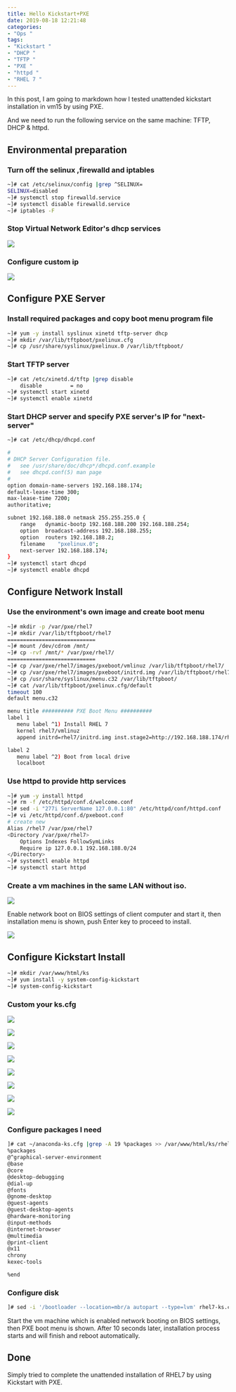 ```yaml
---
title: Hello Kickstart+PXE
date: 2019-08-18 12:21:48
categories:
- "Ops "
tags:
- "Kickstart "
- "DHCP "
- "TFTP "
- "PXE "
- "httpd "
- "RHEL 7 "
---
```


In this post, I am going to markdown how I tested unattended kickstart installation in vm15 by using PXE.

And we need to run the following service on the same machine: TFTP, DHCP & httpd.

## Environmental preparation

### Turn off the selinux ,firewalld and iptables

``` bash
~]# cat /etc/selinux/config |grep ^SELINUX=
SELINUX=disabled
~]# systemctl stop firewalld.service
~]# systemctl disable firewalld.service
~]# iptables -F
```

### Stop Virtual Network Editor's dhcp services

![](https://i.loli.net/2019/08/19/Yz6fghX8ijlLs9A.jpg)

### Configure custom ip

![](https://i.loli.net/2019/08/18/AkWE7qphu9iFcSI.png)

## Configure PXE Server

### Install required packages and copy boot menu program file

```bash
~]# yum -y install syslinux xinetd tftp-server dhcp
~]# mkdir /var/lib/tftpboot/pxelinux.cfg 
~]# cp /usr/share/syslinux/pxelinux.0 /var/lib/tftpboot/ 
```

### Start TFTP server

``` bash
~]# cat /etc/xinetd.d/tftp |grep disable
	disable			= no
~]# systemctl start xinetd 
~]# systemctl enable xinetd
```

### Start DHCP server and specify PXE server's IP for "next-server"

```bash
~]# cat /etc/dhcp/dhcpd.conf 

#
# DHCP Server Configuration file.
#   see /usr/share/doc/dhcp*/dhcpd.conf.example
#   see dhcpd.conf(5) man page
#
option domain-name-servers 192.168.188.174;
default-lease-time 300;
max-lease-time 7200;
authoritative;

subnet 192.168.188.0 netmask 255.255.255.0 {
    range	dynamic-bootp 192.168.188.200 192.168.188.254;
    option	broadcast-address 192.168.188.255;
    option	routers 192.168.188.2;
    filename	"pxelinux.0";
    next-server	192.168.188.174;
}
~]# systemctl start dhcpd 
~]# systemctl enable dhcpd 
```

## Configure Network Install 

### Use the environment's own image and create boot menu

``` bash
~]# mkdir -p /var/pxe/rhel7 
~]# mkdir /var/lib/tftpboot/rhel7
============================
~]# mount /dev/cdrom /mnt/
~]# cp -rvf /mnt/* /var/pxe/rhel7/
============================
~]# cp /var/pxe/rhel7/images/pxeboot/vmlinuz /var/lib/tftpboot/rhel7/
~]# cp /var/pxe/rhel7/images/pxeboot/initrd.img /var/lib/tftpboot/rhel7/
~]# cp /usr/share/syslinux/menu.c32 /var/lib/tftpboot/
~]# cat /var/lib/tftpboot/pxelinux.cfg/default
timeout 100
default menu.c32

menu title ########## PXE Boot Menu ##########
label 1
   menu label ^1) Install RHEL 7
   kernel rhel7/vmlinuz
   append initrd=rhel7/initrd.img inst.stage2=http://192.168.188.174/rhel7 inst.ks=http://192.168.188.174/ks/rhel-ks.cfg quiet

label 2
   menu label ^2) Boot from local drive
   localboot
```

### Use httpd to provide http services

``` bash
~]# yum -y install httpd
~]# rm -f /etc/httpd/conf.d/welcome.conf
~]# sed -i "277i ServerName 127.0.0.1:80" /etc/httpd/conf/httpd.conf
~]# vi /etc/httpd/conf.d/pxeboot.conf
# create new
Alias /rhel7 /var/pxe/rhel7
<Directory /var/pxe/rhel7>
    Options Indexes FollowSymLinks
    Require ip 127.0.0.1 192.168.188.0/24
</Directory>
~]# systemctl enable httpd 
~]# systemctl start httpd 
```

### Create a  vm machines in the same LAN without iso.

![](https://i.loli.net/2019/08/19/w8lkvhm1aFeg5ur.jpg)

Enable network boot on BIOS settings of client computer and start it, then installation menu is shown, push Enter key to proceed to install.

![](https://i.loli.net/2019/08/18/3a6yE5s4xNDMZCX.png)

## Configure Kickstart Install

```bash
~]# mkdir /var/www/html/ks 
~]# yum install -y system-config-kickstart
~]# system-config-kickstart
```

### Custom your ks.cfg

![](https://i.loli.net/2019/08/18/NiJG2l7BSgHyvWe.png)

![](https://i.loli.net/2019/08/18/Ukyx7uJDowYIAVQ.png)

![](https://i.loli.net/2019/08/18/K1WNP4OGlFILhCS.png)

![](https://i.loli.net/2019/08/18/GFX76hIsiwB9AzO.png)

![](https://i.loli.net/2019/08/18/VcaJwYrvNjkhDOF.png)

![](https://i.loli.net/2019/08/18/8y5D3huAg2siJ6L.png)

![](https://i.loli.net/2019/08/18/KCMOzcEbmnIoT9t.png)

![](https://i.loli.net/2019/08/18/2wWiAxO8HvVClK6.png)

### Configure packages I need

```bash
]# cat ~/anaconda-ks.cfg |grep -A 19 %packages >> /var/www/html/ks/rhel-ks.cfg
%packages
@^graphical-server-environment
@base
@core
@desktop-debugging
@dial-up
@fonts
@gnome-desktop
@guest-agents
@guest-desktop-agents
@hardware-monitoring
@input-methods
@internet-browser
@multimedia
@print-client
@x11
chrony
kexec-tools

%end
```

### Configure disk 

``` bash
]# sed -i '/bootloader --location=mbr/a autopart --type=lvm' rhel7-ks.cfg
```

Start the vm machine which is enabled network booting on BIOS settings, then PXE boot menu is shown. After 10 seconds later, installation process starts and will finish and reboot automatically.

## Done

Simply tried to complete the unattended installation of RHEL7 by using Kickstart with PXE.

